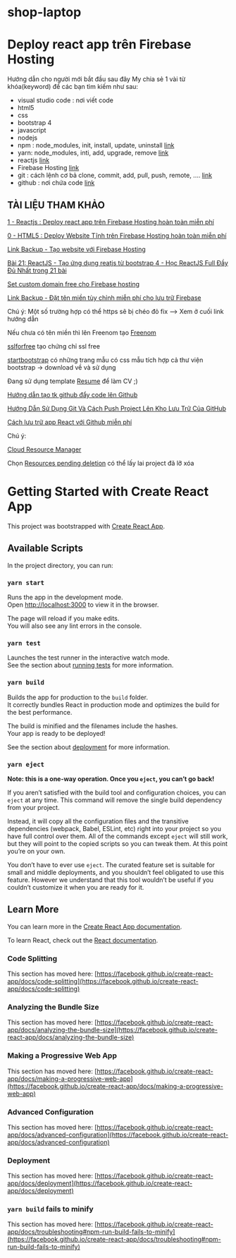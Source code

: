 # shop-laptop

# Deploy react app trên Firebase Hosting

Hướng dẫn cho người mới bắt đầu sau đây My chia sẻ 1 vài từ khóa(keyword) để các bạn tìm kiếm như sau:
- visual studio code : nơi viết code
- html5
- css
- bootstrap 4
- javascript
- nodejs
- npm : node_modules, init, install, update, uninstall [link](https://viblo.asia/p/npm-yarn-va-javascript-Eb85orNml2G)
- yarn: node_modules, inti, add, upgrade, remove [link](https://viblo.asia/p/npm-yarn-va-javascript-Eb85orNml2G)
- reactjs [link](https://hocwebchuan.com/tutorial/reactjs/)
- Firebase Hosting [link](https://console.firebase.google.com/u/0/)
- git : cách lệnh cơ bả clone, commit, add, pull, push, remote, .... [link](https://jobs.hybrid-technologies.vn/blog/nhung-lenh-git-co-ban-can-nho/)
- github : nơi chứa code [link](https://github.com)

## TÀI LIỆU THAM KHẢO

[1 - Reactjs : Deploy react app trên Firebase Hosting hoàn toàn miễn phí](https://viblo.asia/p/reactjs-deploy-react-app-tren-firebase-hosting-hoan-toan-mien-phi-Az45bYzglxY)

[0 - HTML5   : Deploy Website Tĩnh trên Firebase Hosting hoàn toàn miễn phí](https://www.thanhlongdev.com/huong-dan-deploy-project-website-tinh-len-firebase/)

[Link Backup - Tạo website với Firebase Hosting](https://topdev.vn/blog/tao-website-voi-firebase-hosting/)

[Bài 21: ReactJS - Tạo ứng dụng reatjs từ bootstrap 4 - Học ReactJS Full Đầy Đủ Nhất trong 21 bài](https://vncoder.vn/bai-hoc/reactjs-tao-ung-dung-reatjs-tu-bootstrap-4-317)

[Set custom domain free cho Firebase hosting](https://kipalog.com/posts/Set-custom-domain-free-cho-Firebase-hosting)

[Link Backup - Đặt tên miền tùy chỉnh miễn phí cho lưu trữ Firebase](https://itzone.com.vn/vi/article/set-custom-domain-free-cho-firebase-hosting/)

Chú ý: Một số trường hợp có thể https sẽ bị chéo đỏ fix --> Xem ở cuối link hướng dẫn

Nếu chưa có tên miền thì lên Freenom tạo [Freenom](https://www.freenom.com/en/index.html?lang=en)

[sslforfree](https://manage.sslforfree.com/certificates) tạo chứng chỉ ssl free

[startbootstrap](https://startbootstrap.com/themes/portfolio-resume?showPro=false) có những trang mẫu có css mẫu tích hợp cả thư viện bootstrap -> download về và sử dụng

Đang sử dụng template [Resume](https://startbootstrap.com/theme/resume) để làm CV ;)

[Hướng dẫn tạo tk github đẩy code lên Github](https://techmaster.vn/posts/35408/huong-dan-day-code-len-github)

[Hướng Dẫn Sử Dụng Git Và Cách Push Project Lên Kho Lưu Trữ Của GitHub](https://www.thanhlongdev.com/huong-dan-su-dung-git-va-cach-push-project-len-github/)

[Cách lưu trữ app React với Github miễn phí](https://hocweb.vn/cach-luu-tru-app-react-voi-github-mien-phi/)

Chú ý:

[Cloud Resource Manager](https://console.cloud.google.com/cloud-resource-manager?authuser=0) 

Chọn [Resources pending deletion](https://console.cloud.google.com/cloud-resource-manager?pendingDeletion=true&authuser=0) có thể lấy lai project đã lỡ xóa

# Getting Started with Create React App

This project was bootstrapped with [Create React App](https://github.com/facebook/create-react-app).

## Available Scripts

In the project directory, you can run:

### `yarn start`

Runs the app in the development mode.\
Open [http://localhost:3000](http://localhost:3000) to view it in the browser.

The page will reload if you make edits.\
You will also see any lint errors in the console.

### `yarn test`

Launches the test runner in the interactive watch mode.\
See the section about [running tests](https://facebook.github.io/create-react-app/docs/running-tests) for more information.

### `yarn build`

Builds the app for production to the `build` folder.\
It correctly bundles React in production mode and optimizes the build for the best performance.

The build is minified and the filenames include the hashes.\
Your app is ready to be deployed!

See the section about [deployment](https://facebook.github.io/create-react-app/docs/deployment) for more information.

### `yarn eject`

**Note: this is a one-way operation. Once you `eject`, you can’t go back!**

If you aren’t satisfied with the build tool and configuration choices, you can `eject` at any time. This command will remove the single build dependency from your project.

Instead, it will copy all the configuration files and the transitive dependencies (webpack, Babel, ESLint, etc) right into your project so you have full control over them. All of the commands except `eject` will still work, but they will point to the copied scripts so you can tweak them. At this point you’re on your own.

You don’t have to ever use `eject`. The curated feature set is suitable for small and middle deployments, and you shouldn’t feel obligated to use this feature. However we understand that this tool wouldn’t be useful if you couldn’t customize it when you are ready for it.

## Learn More

You can learn more in the [Create React App documentation](https://facebook.github.io/create-react-app/docs/getting-started).

To learn React, check out the [React documentation](https://reactjs.org/).

### Code Splitting

This section has moved here: [https://facebook.github.io/create-react-app/docs/code-splitting](https://facebook.github.io/create-react-app/docs/code-splitting)

### Analyzing the Bundle Size

This section has moved here: [https://facebook.github.io/create-react-app/docs/analyzing-the-bundle-size](https://facebook.github.io/create-react-app/docs/analyzing-the-bundle-size)

### Making a Progressive Web App

This section has moved here: [https://facebook.github.io/create-react-app/docs/making-a-progressive-web-app](https://facebook.github.io/create-react-app/docs/making-a-progressive-web-app)

### Advanced Configuration

This section has moved here: [https://facebook.github.io/create-react-app/docs/advanced-configuration](https://facebook.github.io/create-react-app/docs/advanced-configuration)

### Deployment

This section has moved here: [https://facebook.github.io/create-react-app/docs/deployment](https://facebook.github.io/create-react-app/docs/deployment)

### `yarn build` fails to minify

This section has moved here: [https://facebook.github.io/create-react-app/docs/troubleshooting#npm-run-build-fails-to-minify](https://facebook.github.io/create-react-app/docs/troubleshooting#npm-run-build-fails-to-minify)
